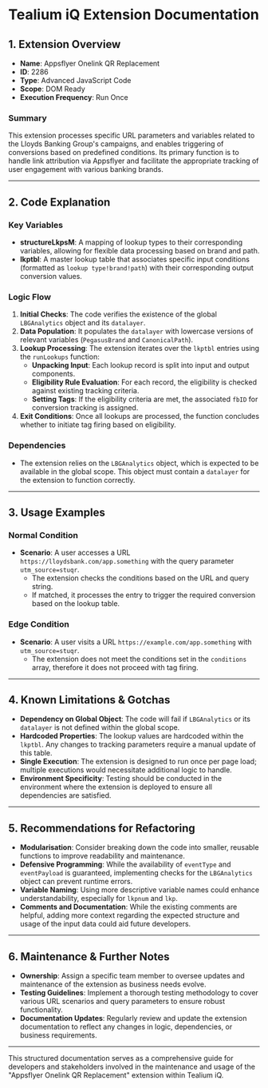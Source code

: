 # Tealium iQ Extension Documentation

## 1. Extension Overview

- **Name**: Appsflyer Onelink QR Replacement
- **ID**: 2286
- **Type**: Advanced JavaScript Code
- **Scope**: DOM Ready
- **Execution Frequency**: Run Once

### Summary
This extension processes specific URL parameters and variables related to the Lloyds Banking Group's campaigns, and enables triggering of conversions based on predefined conditions. Its primary function is to handle link attribution via Appsflyer and facilitate the appropriate tracking of user engagement with various banking brands.

---

## 2. Code Explanation

### Key Variables
- **structureLkpsM**: A mapping of lookup types to their corresponding variables, allowing for flexible data processing based on brand and path.
- **lkptbl**: A master lookup table that associates specific input conditions (formatted as `lookup type!brand!path`) with their corresponding output conversion values.

### Logic Flow
1. **Initial Checks**: The code verifies the existence of the global `LBGAnalytics` object and its `datalayer`.
2. **Data Population**: It populates the `datalayer` with lowercase versions of relevant variables (`PegasusBrand` and `CanonicalPath`).
3. **Lookup Processing**: The extension iterates over the `lkptbl` entries using the `runLookups` function:
    - **Unpacking Input**: Each lookup record is split into input and output components.
    - **Eligibility Rule Evaluation**: For each record, the eligibility is checked against existing tracking criteria.
    - **Setting Tags**: If the eligibility criteria are met, the associated `fbID` for conversion tracking is assigned.
4. **Exit Conditions**: Once all lookups are processed, the function concludes whether to initiate tag firing based on eligibility.

### Dependencies
- The extension relies on the `LBGAnalytics` object, which is expected to be available in the global scope. This object must contain a `datalayer` for the extension to function correctly.

---

## 3. Usage Examples

### Normal Condition
- **Scenario**: A user accesses a URL `https://lloydsbank.com/app.something` with the query parameter `utm_source=stuqr`.
    - The extension checks the conditions based on the URL and query string.
    - If matched, it processes the entry to trigger the required conversion based on the lookup table.

### Edge Condition
- **Scenario**: A user visits a URL `https://example.com/app.something` with `utm_source=stuqr`.
    - The extension does not meet the conditions set in the `conditions` array, therefore it does not proceed with tag firing.

---

## 4. Known Limitations & Gotchas

- **Dependency on Global Object**: The code will fail if `LBGAnalytics` or its `datalayer` is not defined within the global scope.
- **Hardcoded Properties**: The lookup values are hardcoded within the `lkptbl`. Any changes to tracking parameters require a manual update of this table.
- **Single Execution**: The extension is designed to run once per page load; multiple executions would necessitate additional logic to handle.
- **Environment Specificity**: Testing should be conducted in the environment where the extension is deployed to ensure all dependencies are satisfied.

---

## 5. Recommendations for Refactoring

- **Modularisation**: Consider breaking down the code into smaller, reusable functions to improve readability and maintenance.
- **Defensive Programming**: While the availability of `eventType` and `eventPayload` is guaranteed, implementing checks for the `LBGAnalytics` object can prevent runtime errors.
- **Variable Naming**: Using more descriptive variable names could enhance understandability, especially for `lkpnum` and `lkp`.
- **Comments and Documentation**: While the existing comments are helpful, adding more context regarding the expected structure and usage of the input data could aid future developers.

---

## 6. Maintenance & Further Notes

- **Ownership**: Assign a specific team member to oversee updates and maintenance of the extension as business needs evolve.
- **Testing Guidelines**: Implement a thorough testing methodology to cover various URL scenarios and query parameters to ensure robust functionality.
- **Documentation Updates**: Regularly review and update the extension documentation to reflect any changes in logic, dependencies, or business requirements.

---

This structured documentation serves as a comprehensive guide for developers and stakeholders involved in the maintenance and usage of the "Appsflyer Onelink QR Replacement" extension within Tealium iQ.